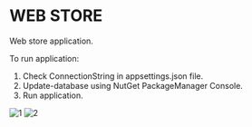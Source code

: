 # WEB STORE

Web store application.

To run application:

1) Check ConnectionString in appsettings.json file.
2) Update-database using NutGet PackageManager Console.
3) Run application.

![1](https://github.com/pieetrus/WebStore/blob/master/screenshots/1.jpg)
![2](https://github.com/pieetrus/WebStore/blob/master/screenshots/2.jpg)

